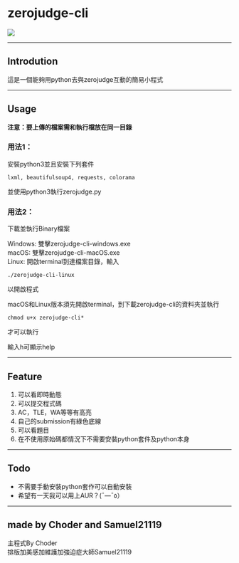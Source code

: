 # zerojudge-cli
![](icon.ico)
___

## Introdution
這是一個能夠用python去與zerojudge互動的簡易小程式 

____

## Usage

**注意：要上傳的檔案需和執行檔放在同一目錄**

### 用法1：
  安裝python3並且安裝下列套件  
  
    lxml, beautifulsoup4, requests, colorama
  並使用python3執行zerojudge.py

### 用法2：
  下載並執行Binary檔案  
  
  Windows: 雙擊zerojudge-cli-windows.exe  
  macOS: 雙擊zerojudge-cli-macOS.exe   
  Linux: 開啟terminal到達檔案目錄，輸入  
  
    ./zerojudge-cli-linux
  以開啟程式  
  
  macOS和Linux版本須先開啟terminal，到下載zerojudge-cli的資料夾並執行
  
    chmod u+x zerojudge-cli*
  才可以執行
  
輸入h可顯示help
___

## Feature
1. 可以看即時動態
2. 可以提交程式碼
3. AC，TLE，WA等等有高亮
4. 自己的submission有綠色底線
5. 可以看題目
6. 在不使用原始碼都情況下不需要安裝python套件及python本身

____

## Todo 
- 不需要手動安裝python套作可以自動安裝
- 希望有一天我可以用上AUR？(¯―¯٥）

---

## made by Choder and Samuel21119
主程式By Choder  
排版加美感加維護加強迫症大師Samuel21119
